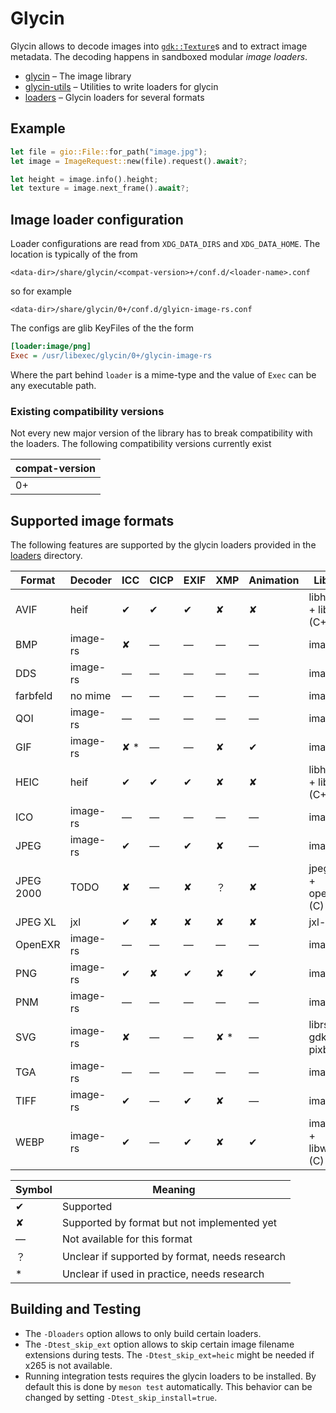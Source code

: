 # Glycin

Glycin allows to decode images into [`gdk::Texture`](https://gtk-rs.org/gtk4-rs/stable/latest/docs/gdk4/struct.Texture.html)s and to extract image metadata.
The decoding happens in sandboxed modular *image loaders*.

- [glycin](glycin) – The image library
- [glycin-utils](glycin-utils) – Utilities to write loaders for glycin
- [loaders](loaders) – Glycin loaders for several formats

## Example

```rust
let file = gio::File::for_path("image.jpg");
let image = ImageRequest::new(file).request().await?;

let height = image.info().height;
let texture = image.next_frame().await?;
```

## Image loader configuration

Loader configurations are read from `XDG_DATA_DIRS` and `XDG_DATA_HOME`. The location is typically of the from

```
<data-dir>/share/glycin/<compat-version>+/conf.d/<loader-name>.conf
```

so for example

```
<data-dir>/share/glycin/0+/conf.d/glyicn-image-rs.conf
```

The configs are glib KeyFiles of the the form

```ini
[loader:image/png]
Exec = /usr/libexec/glycin/0+/glycin-image-rs
```

Where the part behind `loader` is a mime-type and the value of `Exec` can be any executable path.

### Existing compatibility versions

Not every new major version of the library has to break compatibility with the loaders. The following compatibility versions currently exist

| compat-version |
|----------------|
| 0+ |

## Supported image formats

The following features are supported by the glycin loaders provided in the [loaders](loaders) directory.

| Format    | Decoder  | ICC | CICP | EXIF | XMP | Animation | Library                    |
|-----------|----------|-----|------|------|-----|-----------|----------------------------|
| AVIF      | heif     | ✔   | ✔    | ✔    | ✘   | ✘         | libheif-rs + libheif (C++) |
| BMP       | image-rs | ✘   | —    | —    | —   | —         | image-rs                   |
| DDS       | image-rs | —   | —    | —    | —   | —         | image-rs                   |
| farbfeld  | no mime  | —   | —    | —    | —   | —         | image-rs                   |
| QOI       | image-rs | —   | —    | —    | —   | —         | image-rs                   |
| GIF       | image-rs | ✘ * | —    | —    | ✘   | ✔         | image-rs                   |
| HEIC      | heif     | ✔   | ✔    | ✔    | ✘   | ✘         | libheif-rs + libheif (C++) |
| ICO       | image-rs | —   | —    | —    | —   | —         | image-rs                   |
| JPEG      | image-rs | ✔   | —    | ✔    | ✘   | —         | image-rs                   |
| JPEG 2000 | TODO     | ✘   | —    | ✘    | ？   | ✘         | jpeg2k? + openjpeg (C)     |
| JPEG XL   | jxl      | ✔   | ✘    | ✘    | ✘   | ✘         | jxl-oxide                  |
| OpenEXR   | image-rs | —   | —    | —    | —   | —         | image-rs                   |
| PNG       | image-rs | ✔   | ✘    | ✔    | ✘   | ✔         | image-rs                   |
| PNM       | image-rs | —   | —    | —    | —   | —         | image-rs                   |
| SVG       | image-rs | ✘   | —    | —    | ✘ * | —         | librsvg + gdk-pixbuf       |
| TGA       | image-rs | —   | —    | —    | —   | —         | image-rs                   |
| TIFF      | image-rs | ✔   | —    | ✔    | ✘   | —         | image-rs                   |
| WEBP      | image-rs | ✔   | —    | ✔    | ✘   | ✔         | image-rs + libwebp (C)     |

| Symbol | Meaning                                        |
|--------|------------------------------------------------|
| ✔      | Supported                                      |
| ✘      | Supported by format but not implemented yet    |
| —      | Not available for this format                  |
| ？      | Unclear if supported by format, needs research |
| *      | Unclear if used in practice, needs research    |

## Building and Testing

- The `-Dloaders` option allows to only build certain loaders.
- The `-Dtest_skip_ext` option allows to skip certain image filename extensions during tests. The `-Dtest_skip_ext=heic` might be needed if x265 is not available.
- Running integration tests requires the glycin loaders to be installed. By default this is done by `meson test` automatically. This behavior can be changed by setting `-Dtest_skip_install=true`.
